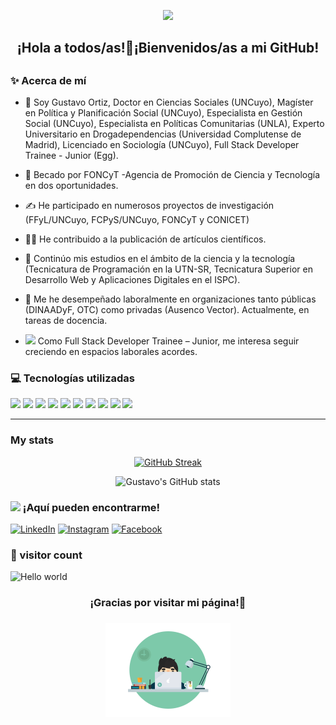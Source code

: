 
<p align="center">
<img src="https://user-images.githubusercontent.com/92409193/234450413-0827687e-fc42-4ad8-be45-a7e0712c6c16.gif" width="300px"  >
</p>

<h2 align="center">¡Hola a todos/as!👋¡Bienvenidos/as a mi GitHub!<h2/>

### ✨ Acerca de mí 

 - 🔭 Soy Gustavo Ortiz, Doctor en Ciencias Sociales (UNCuyo), Magíster en Política y Planificación Social (UNCuyo), Especialista en Gestión Social (UNCuyo), Especialista en Políticas Comunitarias (UNLA), Experto Universitario en Drogadependencias (Universidad Complutense de Madrid), Licenciado en Sociología (UNCuyo), Full Stack Developer Trainee - Junior (Egg). 
 
 - 👯 Becado por FONCyT  -Agencia de Promoción de Ciencia y Tecnología en dos oportunidades. 
 
 - ✍️ He participado en numerosos proyectos de investigación (FFyL/UNCuyo, FCPyS/UNCuyo, FONCyT y CONICET)
 
 - 👨‍🔬 He contribuido a la publicación de artículos científicos. 
 
- 🚀 Continúo mis estudios en el ámbito de la ciencia y la tecnología (Tecnicatura de Programación en la UTN-SR, Tecnicatura Superior en
Desarrollo Web y Aplicaciones Digitales en el ISPC). 
    
- 🌱 Me he desempeñado laboralmente en organizaciones tanto públicas (DINAADyF, OTC) como privadas (Ausenco Vector). Actualmente, en tareas de docencia.
 
-  <img src="https://media.giphy.com/media/WUlplcMpOCEmTGBtBW/giphy.gif" width="30"> Como Full Stack Developer Trainee – Junior, me interesa seguir creciendo en espacios laborales acordes. 

### 💻 Tecnologías utilizadas
  

<img src = "https://img.shields.io/badge/-HTML5-E34F26?style=flat&logo=html5&logoColor=white"> <img src = "https://img.shields.io/badge/-CSS-1572B6?style=flat&logo=css3&logoColor=white">
<img src="http://img.shields.io/badge/-Java-F89820?style=flat&logo=java&logoColor=white"> <img src="https://img.shields.io/badge/-Python-black?style=flat&logo=python&logoColor=white"> 
<img src="https://img.shields.io/badge/-Bootstrap-563D7C?style=flat&logo=bootstrap&logoColor=white">
<img src="https://img.shields.io/badge/-JavaScript-eed718?style=flat&logo=javascript&logoColor=ffffff">
<img src="https://img.shields.io/badge/-MySQL-F29111?style=flat&logo=mysql&logoColor=FFFFFF">
<img src="http://img.shields.io/badge/-Git-F1502F?style=flat&logo=git&logoColor=FFFFFF">
<img src="http://img.shields.io/badge/-Github-000000?style=flat&logo=github&logoColor=FFFFFF">
<img src="http://img.shields.io/badge/-VS%20Code-007ACC?style=flat&logo=visual%20studio%20code&logoColor=white">

---
### My stats 

<div align="center">

[![GitHub Streak](https://github-readme-streak-stats.herokuapp.com?user=Gustaf02&theme=synthwave&hide_border=true&mode=weekly)](https://git.io/streak-stats)

![Gustavo's GitHub stats](https://github-readme-stats.vercel.app/api?username=Gustaf02&show_icons=true&theme=tokyonight)

</div>

### <img src="https://media.giphy.com/media/LnQjpWaON8nhr21vNW/giphy.gif" width="40"> ¡Aquí pueden encontrarme!  
  
<a href="https://www.linkedin.com/in/gustavo-ortiz-14b447211/" target="_blank"><img src="https://img.shields.io/badge/LinkedIn-%230077B5.svg?&style=flat-square&logo=linkedin&logoColor=white" alt="LinkedIn"></a>
<a href="https://www.instagram.com/gustavo_o_mza/"><img src="https://img.shields.io/badge/Instagram-%23E4405F.svg?&style=flat-square&logo=instagram&logoColor=white" alt="Instagram"></a>
<a href="https://www.facebook.com/gustavo.ortiz.5" target="_blank"><img src="https://img.shields.io/badge/Facebook-%231877F2.svg?&style=flat-square&logo=facebook&logoColor=white" alt="Facebook"></a>
  </p>

### 👀 visitor count

<img src="https://profile-counter.glitch.me/Gustaf02/count.svg" alt="Hello world" />
  
<h3 align="center">¡Gracias por visitar mi página!💫<h3/>
 
 <p align="center">

<img src="https://github.com/nirala69/nirala69/blob/master/70804f7e25b11f29db904f2fa7b4cd9d.gif" width="200">

</p>


